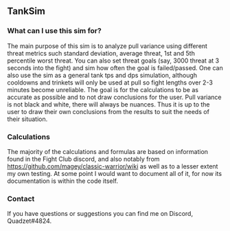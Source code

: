 ## TankSim

### What can I use this sim for?
The main purpose of this sim is to analyze pull variance using different threat metrics such standard deviation, average threat, 1st and 5th percentile worst threat. You can also set threat goals (say, 3000 threat at 3 seconds into the fight) and sim how often the goal is failed/passed.
One can also use the sim as a general tank tps and dps simulation, although cooldowns and trinkets will only be used at pull so fight lengths over 2-3 minutes become unreliable.
The goal is for the calculations to be as accurate as possible and to not draw conclusions for the user. Pull variance is not black and white, there will always be nuances. Thus it is up to the user to draw their own conclusions from the results to suit the needs of their situation.

### Calculations
The majority of the calculations and formulas are based on information found in the Fight Club discord, and also notably from https://github.com/magey/classic-warrior/wiki as well as to a lesser extent my own testing. At some point I would want to document all of it, for now its documentation is within the code itself.

### Contact
If you have questions or suggestions you can find me on Discord, Quadzet#4824.
